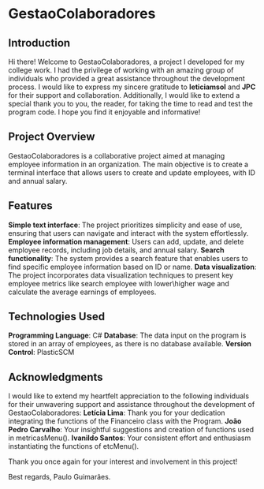 # GestaoColaboradores


## Introduction

 Hi there! Welcome to GestaoColaboradores, a project I developed for my college work. I had the privilege of working with an amazing group of individuals who provided a great assistance throughout the development process. I would like to express my sincere gratitude to **leticiamsol** and **JPC** for their support and collaboration. Additionally, I would like to extend a special thank you to you, the reader, for taking the time to read and test the program code. I hope you find it enjoyable and informative!


## Project Overview

 GestaoColaboradores is a collaborative project aimed at managing employee information in an organization. The main objective is to create a terminal interface that allows users to create and update employees, with ID and annual salary.


## Features

 **Simple text interface**: The project prioritizes simplicity and ease of use, ensuring that users can navigate and interact with the system effortlessly.
 **Employee information management**: Users can add, update, and delete employee records, including job details, and annual salary.
 **Search functionality**: The system provides a search feature that enables users to find specific employee information based on ID or name.
 **Data visualization**: The project incorporates data visualization techniques to present key employee metrics like search employee with lower\higher wage and calculate the average earnings of employees.


## Technologies Used

 **Programming Language**: C#
 **Database**: The data input on the program is stored in an array of employees, as there is no database available.
 **Version Control**: PlasticSCM


## Acknowledgments

 I would like to extend my heartfelt appreciation to the following individuals for their unwavering support and assistance throughout the development of GestaoColaboradores:
 **Letícia Lima**: Thank you for your dedication integrating the functions of the Financeiro class with the Program.
 **João Pedro Carvalho**: Your insightful suggestions and creation of functions used in metricasMenu().
 **Ivanildo Santos**: Your consistent effort and enthusiasm instantiating the functions of etcMenu().


 Thank you once again for your interest and involvement in this project!

 Best regards, Paulo Guimarães.